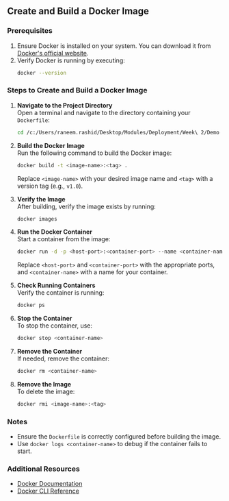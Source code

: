## Create and Build a Docker Image

### Prerequisites
1. Ensure Docker is installed on your system. You can download it from [Docker's official website](https://www.docker.com/).
2. Verify Docker is running by executing:
    ```bash
    docker --version
    ```

### Steps to Create and Build a Docker Image

1. **Navigate to the Project Directory**  
    Open a terminal and navigate to the directory containing your `Dockerfile`:
    ```bash
    cd /c:/Users/raneem.rashid/Desktop/Modules/Deployment/Week\ 2/Demo
    ```

2. **Build the Docker Image**  
    Run the following command to build the Docker image:
    ```bash
    docker build -t <image-name>:<tag> .
    ```
    Replace `<image-name>` with your desired image name and `<tag>` with a version tag (e.g., `v1.0`).

3. **Verify the Image**  
    After building, verify the image exists by running:
    ```bash
    docker images
    ```

4. **Run the Docker Container**  
    Start a container from the image:
    ```bash
    docker run -d -p <host-port>:<container-port> --name <container-name> <image-name>:<tag>
    ```
    Replace `<host-port>` and `<container-port>` with the appropriate ports, and `<container-name>` with a name for your container.

5. **Check Running Containers**  
    Verify the container is running:
    ```bash
    docker ps
    ```

6. **Stop the Container**  
    To stop the container, use:
    ```bash
    docker stop <container-name>
    ```

7. **Remove the Container**  
    If needed, remove the container:
    ```bash
    docker rm <container-name>
    ```

8. **Remove the Image**  
    To delete the image:
    ```bash
    docker rmi <image-name>:<tag>
    ```

### Notes
- Ensure the `Dockerfile` is correctly configured before building the image.
- Use `docker logs <container-name>` to debug if the container fails to start.

### Additional Resources
- [Docker Documentation](https://docs.docker.com/)
- [Docker CLI Reference](https://docs.docker.com/engine/reference/commandline/)
